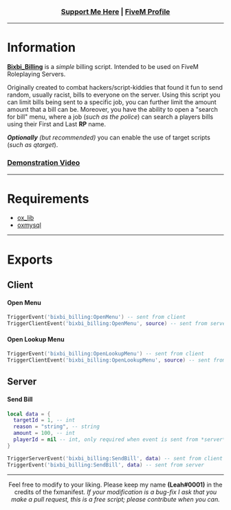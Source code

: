 ### <p align='center'>[Support Me Here](https://ko-fi.com/bixbi) | [FiveM Profile](https://forum.cfx.re/u/Leah_UK/summary)</p>
------

# Information
[**Bixbi_Billing**](https://forum.cfx.re/t/free-bixbi-billing/4803834) is a *simple* billing script. Intended to be used on FiveM Roleplaying Servers.

Originally created to combat hackers/script-kiddies that found it fun to send random, usually racist, bills to everyone on the server. Using this script you can limit bills being sent to a specific job, you can further limit the amount amount that a bill can be. Moreover, you have the ability to open a "search for bill" menu, where a job (*such as the police*) can search a players bills using their First and Last **RP** name.

***Optionally*** *(but recommended)* you can enable the use of target scripts (*such as qtarget*). 

### [Demonstration Video](https://youtu.be/gTbI0aiX9mw)

---

# Requirements
- [ox_lib](https://github.com/overextended/ox_lib)
- [oxmysql](https://github.com/overextended/oxmysql)

---

# Exports
## Client
#### Open Menu
```lua
TriggerEvent('bixbi_billing:OpenMenu') -- sent from client
TriggerClientEvent('bixbi_billing:OpenMenu', source) -- sent from server
```
#### Open Lookup Menu
```lua
TriggerEvent('bixbi_billing:OpenLookupMenu') -- sent from client
TriggerClientEvent('bixbi_billing:OpenLookupMenu', source) -- sent from server
```

## Server
#### Send Bill
```lua
local data = {
  targetId = 1, -- int
  reason = "string", -- string
  amount = 100, -- int
  playerId = nil -- int, only required when event is sent from *server*. If sent from client this is automatic.
}

TriggerServerEvent('bixbi_billing:SendBill', data) -- sent from client
TriggerEvent('bixbi_billing:SendBill', data) -- sent from server
```

---
<p align='center'>Feel free to modify to your liking. Please keep my name <b>(Leah#0001)</b> in the credits of the fxmanifest. <i>If your modification is a bug-fix I ask that you make a pull request, this is a free script; please contribute when you can.</i></p>
